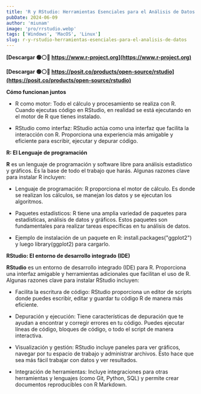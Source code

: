 ```yaml
---
title: 'R y RStudio: Herramientas Esenciales para el Análisis de Datos'
pubDate: 2024-06-09
author: 'miunam'
image: 'pro/rrstudio.webp'
tags: ['Windows', 'MacOS', 'Linux']
slug: r-y-rstudio-herramientas-esenciales-para-el-analisis-de-datos
---
```

**[Descargar 🟢⚪️🔴 https://www.r-project.org](https://www.r-project.org)**

**[Descargar 🟢⚪️🔴 https://posit.co/products/open-source/rstudio](https://posit.co/products/open-source/rstudio)**

**Cómo funcionan juntos**

- R como motor: Todo el cálculo y procesamiento se realiza con R. Cuando ejecutas código en RStudio, en realidad se está ejecutando en el motor de R que tienes instalado.

- RStudio como interfaz: RStudio actúa como una interfaz que facilita la interacción con R. Proporciona una experiencia más amigable y eficiente para escribir, ejecutar y depurar código.

**R: El Lenguaje de programación**

**R** es un lenguaje de programación y software libre para análisis estadístico y gráficos. Es la base de todo el trabajo que harás. Algunas razones clave para instalar R incluyen:

- Lenguaje de programación: R proporciona el motor de cálculo. Es donde se realizan los cálculos, se manejan los datos y se ejecutan los algoritmos.

- Paquetes estadísticos: R tiene una amplia variedad de paquetes para estadísticas, análisis de datos y gráficos. Estos paquetes son fundamentales para realizar tareas específicas en tu análisis de datos.

- Ejemplo de instalación de un paquete en R: install.packages("ggplot2") y luego library(ggplot2) para cargarlo.

**RStudio: El entorno de desarrollo integrado (IDE)**

**RStudio** es un entorno de desarrollo integrado (IDE) para R. Proporciona una interfaz amigable y herramientas adicionales que facilitan el uso de R. Algunas razones clave para instalar RStudio incluyen:

- Facilita la escritura de código: RStudio proporciona un editor de scripts donde puedes escribir, editar y guardar tu código R de manera más eficiente.

- Depuración y ejecución: Tiene características de depuración que te ayudan a encontrar y corregir errores en tu código. Puedes ejecutar líneas de código, bloques de código, o todo el script de manera interactiva.

- Visualización y gestión: RStudio incluye paneles para ver gráficos, navegar por tu espacio de trabajo y administrar archivos. Esto hace que sea más fácil trabajar con datos y ver resultados.

- Integración de herramientas: Incluye integraciones para otras herramientas y lenguajes (como Git, Python, SQL) y permite crear documentos reproducibles con R Markdown.